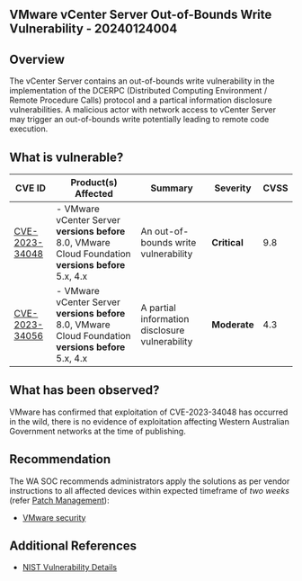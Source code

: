 ## VMware vCenter Server Out-of-Bounds Write Vulnerability - 20240124004

## Overview

The vCenter Server contains an out-of-bounds write vulnerability in the implementation of the DCERPC (Distributed Computing Environment / Remote Procedure Calls) protocol and a partical information disclosure vulnerabilities. A malicious actor with network access to vCenter Server may trigger an out-of-bounds write potentially leading to remote code execution.

## What is vulnerable?

| CVE ID                                                            | Product(s) Affected                                                                                                    | Summary                                                                                                                                                                                                                                                        | Severity | CVSS |
| ----------------------------------------------------------------- | ---------------------------------------------------------------------------------------------------------------------- | -------------------------------------------------------------------------------------------------------------------------------------------------------------------------------------------------------------------------------------------------------------- | -------- | ---- |
| [CVE-2023-34048](https://nvd.nist.gov/vuln/detail/CVE-2023-34048)   |- VMware vCenter Server **versions before** 8.0, VMware Cloud Foundation **versions before** 5.x, 4.x | An out-of-bounds write vulnerability | **Critical** | 9.8  |  
| [CVE-2023-34056](https://nvd.nist.gov/vuln/detail/CVE-2023-34056)   | - VMware vCenter Server **versions before** 8.0, VMware Cloud Foundation **versions before** 5.x, 4.x | A partial information disclosure vulnerability | **Moderate** | 4.3  |


## What has been observed?

VMware has confirmed that exploitation of CVE-2023-34048 has occurred in the wild, there is no evidence of exploitation affecting Western Australian Government networks at the time of publishing.

## Recommendation

The WA SOC recommends administrators apply the solutions as per vendor instructions to all affected devices within expected timeframe of *two weeks* (refer [Patch Management](../guidelines/patch-management.md)):

- [VMware security](https://www.vmware.com/security/advisories/VMSA-2023-0023.html)

## Additional References

- [NIST Vulnerability Details ](https://nvd.nist.gov/vuln/detail/CVE-2023-34056)
